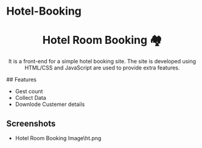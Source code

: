 # Hotel-Booking
<h1 align="center"> Hotel Room Booking  🏘️</h1> 
<p align="center">
  It is a front-end for a simple hotel booking site. The site is developed using HTML/CSS and JavaScript are used to provide extra features.
</p>
## Features

- Gest count
- Collect Data
- Downlode Custemer details

## Screenshots

- Hotel Room Booking
Image\ht.png
